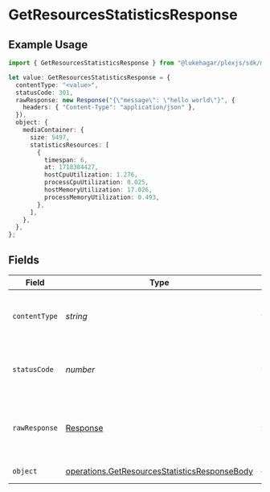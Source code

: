 # GetResourcesStatisticsResponse

## Example Usage

```typescript
import { GetResourcesStatisticsResponse } from "@lukehagar/plexjs/sdk/models/operations";

let value: GetResourcesStatisticsResponse = {
  contentType: "<value>",
  statusCode: 301,
  rawResponse: new Response("{\"message\": \"hello world\"}", {
    headers: { "Content-Type": "application/json" },
  }),
  object: {
    mediaContainer: {
      size: 5497,
      statisticsResources: [
        {
          timespan: 6,
          at: 1718384427,
          hostCpuUtilization: 1.276,
          processCpuUtilization: 0.025,
          hostMemoryUtilization: 17.026,
          processMemoryUtilization: 0.493,
        },
      ],
    },
  },
};
```

## Fields

| Field                                                                                                                 | Type                                                                                                                  | Required                                                                                                              | Description                                                                                                           |
| --------------------------------------------------------------------------------------------------------------------- | --------------------------------------------------------------------------------------------------------------------- | --------------------------------------------------------------------------------------------------------------------- | --------------------------------------------------------------------------------------------------------------------- |
| `contentType`                                                                                                         | *string*                                                                                                              | :heavy_check_mark:                                                                                                    | HTTP response content type for this operation                                                                         |
| `statusCode`                                                                                                          | *number*                                                                                                              | :heavy_check_mark:                                                                                                    | HTTP response status code for this operation                                                                          |
| `rawResponse`                                                                                                         | [Response](https://developer.mozilla.org/en-US/docs/Web/API/Response)                                                 | :heavy_check_mark:                                                                                                    | Raw HTTP response; suitable for custom response parsing                                                               |
| `object`                                                                                                              | [operations.GetResourcesStatisticsResponseBody](../../../sdk/models/operations/getresourcesstatisticsresponsebody.md) | :heavy_minus_sign:                                                                                                    | Resource Statistics                                                                                                   |